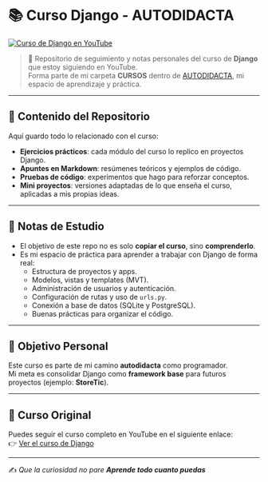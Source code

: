 # 📚 Curso Django - AUTODIDACTA

[![Curso de Django en YouTube](https://img.youtube.com/vi/ydlwzwOUkyE/maxresdefault.jpg)](https://www.youtube.com/watch?v=ydlwzwOUkyE)

> 🚀 Repositorio de seguimiento y notas personales del curso de **Django** que estoy siguiendo en YouTube.  
> Forma parte de mi carpeta **CURSOS** dentro de [AUTODIDACTA](../..), mi espacio de aprendizaje y práctica.

---

## 📂 Contenido del Repositorio

Aquí guardo todo lo relacionado con el curso:

- **Ejercicios prácticos**: cada módulo del curso lo replico en proyectos Django.  
- **Apuntes en Markdown**: resúmenes teóricos y ejemplos de código.  
- **Pruebas de código**: experimentos que hago para reforzar conceptos.  
- **Mini proyectos**: versiones adaptadas de lo que enseña el curso, aplicadas a mis propias ideas.  

---

## 📝 Notas de Estudio

- El objetivo de este repo no es solo **copiar el curso**, sino **comprenderlo**.  
- Es mi espacio de práctica para aprender a trabajar con Django de forma real:  
  - Estructura de proyectos y apps.  
  - Modelos, vistas y templates (MVT).  
  - Administración de usuarios y autenticación.  
  - Configuración de rutas y uso de `urls.py`.  
  - Conexión a base de datos (SQLite y PostgreSQL).  
  - Buenas prácticas para organizar el código.  

---

## 🎯 Objetivo Personal

Este curso es parte de mi camino **autodidacta** como programador.  
Mi meta es consolidar Django como **framework base** para futuros proyectos (ejemplo: **StoreTic**).  

---

## 🔗 Curso Original

Puedes seguir el curso completo en YouTube en el siguiente enlace:  
👉 [Ver el curso de Django](https://www.youtube.com/watch?v=ydlwzwOUkyE)  

---

✍️ *Que la curiosidad no pare **Aprende todo cuanto puedas***  

